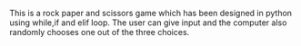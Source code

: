 This is a rock paper and scissors game which has been designed in python using while,if and elif loop. The user can give input and the computer also randomly chooses one out of the three choices.
